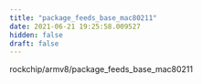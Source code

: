 ```yaml
---
title: "package_feeds_base_mac80211"
date: 2021-06-21 19:25:58.009527
hidden: false
draft: false
---
```


rockchip/armv8/package_feeds_base_mac80211


